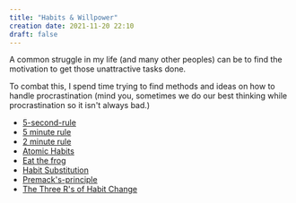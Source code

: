 ```yaml
---
title: "Habits & Willpower"
creation date: 2021-11-20 22:10
draft: false
---
```

 A common struggle in my life (and many other peoples) can be to find the motivation to get those unattractive tasks done.
 
 To combat this, I spend time trying to find methods and ideas on how to handle procrastination (mind you, sometimes we do our best thinking while procrastination so it isn't always bad.)

- [5-second-rule](notes/5-second-rule.md)
- [5 minute rule](notes/5-minute-rule.md)
- [2 minute rule](notes/2-minute-rule.md)
- [Atomic Habits](notes/Atomic-Habits.md)
- [Eat the frog](notes/Eat-the-frog.md)
- [Habit Substitution](notes/Habit-Substitution.md)
- [Premack's-principle](notes/Premack's-principle.md)
- [The Three R's of Habit Change](notes/The-Three-R's-of-Habit-Change.md)